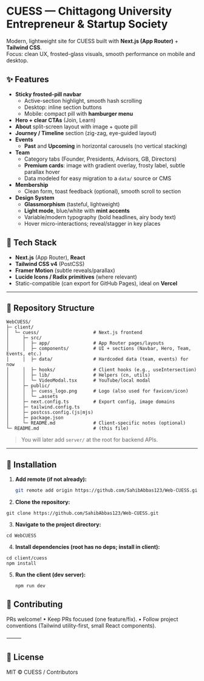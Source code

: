 # CUESS — Chittagong University Entrepreneur & Startup Society

Modern, lightweight site for CUESS built with **Next.js (App Router)** + **Tailwind CSS**.  
Focus: clean UX, frosted-glass visuals, smooth performance on mobile and desktop.

## ✨ Features

- **Sticky frosted-pill navbar**  
  - Active-section highlight, smooth hash scrolling  
  - Desktop: inline section buttons  
  - Mobile: compact pill with **hamburger menu**
- **Hero + clear CTAs** (Join, Learn)  
- **About** split-screen layout with image + quote pill  
- **Journey / Timeline** section (zig-zag, eye-guided layout)  
- **Events**  
  - **Past** and **Upcoming** in horizontal carousels (no vertical stacking)  
- **Team**  
  - Category tabs (Founder, Presidents, Advisors, GB, Directors)  
  - **Premium cards**: image with gradient overlay, frosty label, subtle parallax hover  
  - Data modeled for easy migration to a `data/` source or CMS
- **Membership**  
  - Clean form, toast feedback (optional), smooth scroll to section
- **Design System**  
  - **Glassmorphism** (tasteful, lightweight)  
  - **Light mode**, blue/white with **mint accents**  
  - Variable/modern typography (bold headlines, airy body text)  
  - Hover micro-interactions; reveal/stagger in key places

## 🧰 Tech Stack

- **Next.js** (App Router), **React**  
- **Tailwind CSS v4** (PostCSS)  
- **Framer Motion** (subtle reveals/parallax)  
- **Lucide Icons / Radix primitives** (where relevant)  
- Static-compatible (can export for GitHub Pages), ideal on **Vercel**

---

## 📂 Repository Structure

```
WebCUESS/
├─ client/
│  └─ cuess/                    # Next.js frontend
│     ├─ src/
│     │  ├─ app/                # App Router pages/layouts
│     │  ├─ components/         # UI + sections (Navbar, Hero, Team, Events, etc.)
│     │  ├─ data/               # Hardcoded data (team, events) for now
│     │  ├─ hooks/              # Client hooks (e.g., useIntersection)
│     │  ├─ lib/                # Helpers (cn, utils)
│     │  └─ VideoModal.tsx      # YouTube/local modal
│     ├─ public/
│     │  ├─ cuess_logo.png      # Logo (also used for favicon/icon)
│     │  └─ …assets
│     ├─ next.config.ts         # Export config, image domains
│     ├─ tailwind.config.ts
│     ├─ postcss.config.(js|mjs)
│     ├─ package.json
│     └─ README.md              # Client-specific notes (optional)
└─ README.md                    # (this file)
```
> You will later add `server/` at the root for backend APIs.

---

## 🚀 Installation

1. **Add remote (if not already):**
   ```bash
   git remote add origin https://github.com/SahibAbbas123/Web-CUESS.git
   ```
2.	**Clone the repository:**
   ```
   git clone https://github.com/SahibAbbas123/Web-CUESS.git
   ```
3. **Navigate to the project directory:**
```
cd WebCUESS
```
4.	**Install dependencies (root has no deps; install in client):**
   ```
cd client/cuess
npm install
```
5. **Run the client (dev server):**
   ```
   npm run dev
   ```
## 🤝 Contributing

PRs welcome!
	•	Keep PRs focused (one feature/fix).
	•	Follow project conventions (Tailwind utility-first, small React components).

⸻

## 📄 License

MIT © CUESS / Contributors
